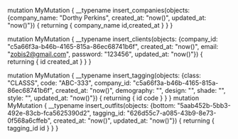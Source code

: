 mutation MyMutation {
  __typename
  insert_companies(objects: {company_name: "Dorthy Perkins", created_at: "now()", updated_at: "now()"}) {
    returning {
      company_name
      id,created_at
    }
  }
}



mutation MyMutation {
  __typename
  insert_clients(objects: {company_id: "c5a66f3a-b46b-4165-815a-86ec68741b6f", created_at: "now()", email: "zobis2@gmail.com", password: "123456", updated_at: "now()"}) {
    returning {
      id
      created_at
    }
  }
}


mutation MyMutation {
  __typename
  insert_tagging(objects: {class: "CLASSS", code: "ABC-333", company_id: "c5a66f3a-b46b-4165-815a-86ec68741b6f", 
    created_at: "now()", demography: "", design: "", shade: "", style: "", updated_at: "now()"}) {
    returning {
      id
      code
    }
  }
}
mutation MyMutation {
  __typename
  insert_outfits(objects: {bottom: "5aab452b-5bb3-492e-83cb-fca5625390d2", tagging_id: "626d55c7-a085-43b9-8e73-0f568a6cffeb", 
    created_at: "now()", updated_at: "now()"}) {
    returning {
      tagging_id
      id
    }
  }
}
